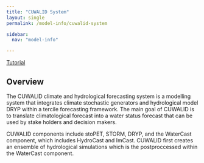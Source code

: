 ```yaml
---
title: "CUWALID System"
layout: single
permalink: /model-info/cuwalid-system

sidebar:
  nav: "model-info"

---
```


<a href="/tutorials/cuwalid-tutorial" class="btn btn--primary">Tutorial</a>

## Overview
The CUWALID climate and hydrological forecasting system is a modelling system that integrates climate stochastic generators and  hydrological model DRYP within a tercile forecasting framework. The main goal of CUWALID is to translate climatological forecast into a water status forecast that can be used by stake holders and decision makers.

CUWALID components include stoPET, STORM, DRYP, and the WaterCast component, which includes HydroCast and ImCast. CUWALID first creates an ensemble of hydrological simulations which is the postproccessed within the WaterCast component.